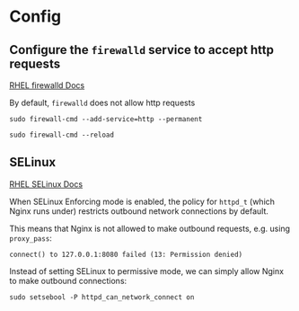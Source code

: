 # Config
## Configure the `firewalld` service to accept http requests
[RHEL firewalld Docs](https://www.redhat.com/en/blog/firewalld-linux-firewall)

By default, `firewalld` does not allow http requests

`sudo firewall-cmd --add-service=http --permanent`

`sudo firewall-cmd --reload`

## SELinux
[RHEL SELinux Docs](https://docs.redhat.com/en/documentation/red_hat_enterprise_linux/8/html/using_selinux/index)

When SELinux Enforcing mode is enabled, the policy for `httpd_t` (which Nginx runs under) restricts outbound network connections by default. 

This means that Nginx is not allowed to make outbound requests, e.g. using `proxy_pass`:

`connect() to 127.0.0.1:8080 failed (13: Permission denied)`

Instead of setting SELinux to permissive mode, we can simply allow Nginx to make outbound connections:

`sudo setsebool -P httpd_can_network_connect on`
